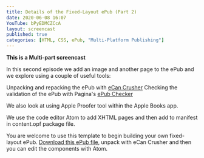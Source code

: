```yaml
---
title: Details of the Fixed-Layout ePub (Part 2)
date: 2020-06-08 16:07
YouTube: bPyEDMCZCcA
layout: screencast
published: true
categories: [HTML, CSS, ePub, "Multi-Platform Publishing"]
---
```

**This is a Multi-part screencast**

In this second episode we add an image and another page to the ePub and we explore using a couple of useful tools:

Unpacking and repacking the ePub with [eCan Crusher](http//:www/publisha.org/resources/eCanCrusherMac.1.2-2.1.zip)
Checking the validation of the ePub with Pagina's [ePub Checker](https://www.pagina.gmbh/produkte/epub-checker/)

We also look at using Apple Proofer tool within the Apple Books app.

We use the code editor Atom to add XHTML pages and then add to manifest in content.opf package file.

You are welcome to use this template to begin building your own fixed-layout ePub. [Download this ePub file](http://www/publisha.org/resources/templatefixed.epub), unpack with eCan Crusher and then you can edit the components with Atom.

